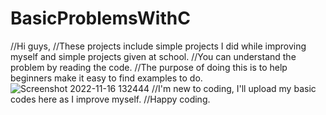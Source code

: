 # BasicProblemsWithC
//Hi guys,
//These projects include simple projects I did while improving myself and simple projects given at school. 
//You can understand the problem by reading the code.
//The purpose of doing this is to help beginners make it easy to find examples to do.![Screenshot 2022-11-16 132444](https://user-images.githubusercontent.com/98906252/202922020-3a3cae66-ee4a-42ef-9642-2edf9255fcf8.png)
//I'm new to coding, I'll upload my basic codes here as I improve myself.
//Happy coding.

